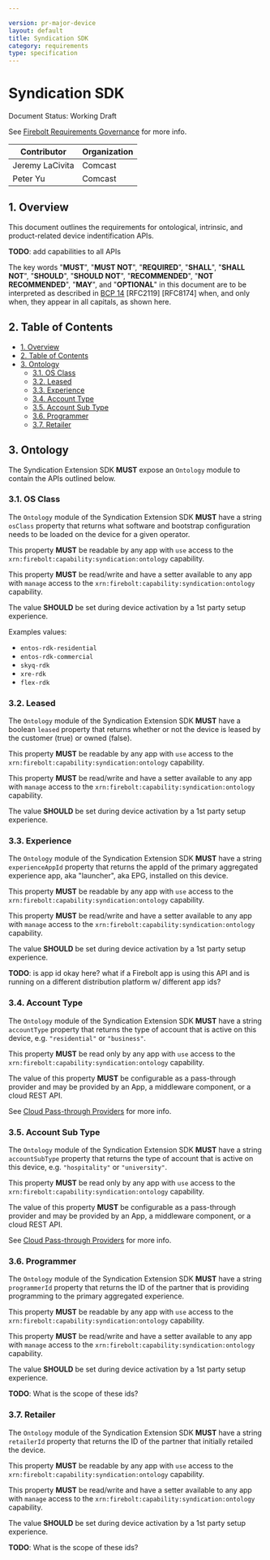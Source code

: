 ```yaml
---

version: pr-major-device
layout: default
title: Syndication SDK
category: requirements
type: specification
---
```

# Syndication SDK

Document Status: Working Draft

See [Firebolt Requirements Governance](../../../governance) for more info.

| Contributor     | Organization   |
| --------------- | -------------- |
| Jeremy LaCivita | Comcast        |
| Peter Yu        | Comcast        |

## 1. Overview
This document outlines the requirements for ontological, intrinsic, and product-related device indentification APIs.

**TODO**: add capabilities to all APIs

The key words "**MUST**", "**MUST NOT**", "**REQUIRED**", "**SHALL**", "**SHALL NOT**", "**SHOULD**", "**SHOULD NOT**", "**RECOMMENDED**", "**NOT RECOMMENDED**", "**MAY**", and "**OPTIONAL**" in this document are to be interpreted as described in [BCP 14](https://www.rfc-editor.org/rfc/rfc2119.txt) [RFC2119] [RFC8174] when, and only when, they appear in all capitals, as shown here.

## 2. Table of Contents
- [1. Overview](#1-overview)
- [2. Table of Contents](#2-table-of-contents)
- [3. Ontology](#3-ontology)
  - [3.1. OS Class](#31-os-class)
  - [3.2. Leased](#32-leased)
  - [3.3. Experience](#33-experience)
  - [3.4. Account Type](#34-account-type)
  - [3.5. Account Sub Type](#35-account-sub-type)
  - [3.6. Programmer](#36-programmer)
  - [3.7. Retailer](#37-retailer)

## 3. Ontology
The Syndication Extension SDK **MUST** expose an `Ontology` module to contain the APIs outlined below.

### 3.1. OS Class
The `Ontology` module of the Syndication Extension SDK **MUST** have a string `osClass` property that returns what software and bootstrap configuration needs to be loaded on the device for a given operator.

This property **MUST** be readable by any app with `use` access to the `xrn:firebolt:capability:syndication:ontology` capability.

This property **MUST** be read/write and have a setter available to any app with `manage` access to the `xrn:firebolt:capability:syndication:ontology` capability.

The value **SHOULD** be set during device activation by a 1st party setup experience.

Examples values:

- `entos-rdk-residential`
- `entos-rdk-commercial`
- `skyq-rdk`
- `xre-rdk`
- `flex-rdk`

### 3.2. Leased
The `Ontology` module of the Syndication Extension SDK **MUST** have a boolean `leased` property that returns whether or not the device is leased by the customer (true) or owned (false).

This property **MUST** be readable by any app with `use` access to the `xrn:firebolt:capability:syndication:ontology` capability.

This property **MUST** be read/write and have a setter available to any app with `manage` access to the `xrn:firebolt:capability:syndication:ontology` capability.

The value **SHOULD** be set during device activation by a 1st party setup experience.

### 3.3. Experience
The `Ontology` module of the Syndication Extension SDK **MUST** have a string `experienceAppId` property that returns the appId of the primary aggregated experience app, aka "launcher", aka EPG, installed on this device.

This property **MUST** be readable by any app with `use` access to the `xrn:firebolt:capability:syndication:ontology` capability.

This property **MUST** be read/write and have a setter available to any app with `manage` access to the `xrn:firebolt:capability:syndication:ontology` capability.

The value **SHOULD** be set during device activation by a 1st party setup experience.

**TODO**: is app id okay here? what if a Firebolt app is using this API and is running on a different distribution platform w/ different app ids?

### 3.4. Account Type
The `Ontology` module of the Syndication Extension SDK **MUST** have a string `accountType` property that returns the type of account that is active on this device, e.g. `"residential"` or `"business"`.

This property **MUST** be read only by any app with `use` access to the `xrn:firebolt:capability:syndication:ontology` capability.

The value of this property **MUST** be configurable as a pass-through provider and may be provided by an App, a middleware component, or a cloud REST API.

See [Cloud Pass-through Providers](#) for more info.

### 3.5. Account Sub Type
The `Ontology` module of the Syndication Extension SDK **MUST** have a string `accountSubType` property that returns the type of account that is active on this device, e.g. `"hospitality"` or `"university"`.

This property **MUST** be read only by any app with `use` access to the `xrn:firebolt:capability:syndication:ontology` capability.

The value of this property **MUST** be configurable as a pass-through provider and may be provided by an App, a middleware component, or a cloud REST API.

See [Cloud Pass-through Providers](#) for more info.

### 3.6. Programmer
The `Ontology` module of the Syndication Extension SDK **MUST** have a string `programmerId` property that returns the ID of the partner that is providing programming to the primary aggregated experience.

This property **MUST** be readable by any app with `use` access to the `xrn:firebolt:capability:syndication:ontology` capability.

This property **MUST** be read/write and have a setter available to any app with `manage` access to the `xrn:firebolt:capability:syndication:ontology` capability.

The value **SHOULD** be set during device activation by a 1st party setup experience.

**TODO**: What is the scope of these ids?

### 3.7. Retailer
The `Ontology` module of the Syndication Extension SDK **MUST** have a string `retailerId` property that returns the ID of the partner that initially retailed the device.

This property **MUST** be readable by any app with `use` access to the `xrn:firebolt:capability:syndication:ontology` capability.

This property **MUST** be read/write and have a setter available to any app with `manage` access to the `xrn:firebolt:capability:syndication:ontology` capability.

The value **SHOULD** be set during device activation by a 1st party setup experience.

**TODO**: What is the scope of these ids?
